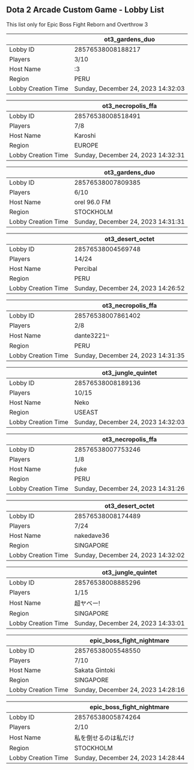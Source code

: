 ## Dota 2 Arcade Custom Game - Lobby List

This list only for Epic Boss Fight Reborn and Overthrow 3

|  | ot3_gardens_duo |
| ------ | ------ |
| Lobby ID | 28576538008188217 |
| Players | 3/10 |
| Host Name | :3 |
| Region | PERU |
| Lobby Creation Time | Sunday, December 24, 2023 14:32:03 |


|  | ot3_necropolis_ffa |
| ------ | ------ |
| Lobby ID | 28576538008518491 |
| Players | 7/8 |
| Host Name | Karoshi |
| Region | EUROPE |
| Lobby Creation Time | Sunday, December 24, 2023 14:32:31 |


|  | ot3_gardens_duo |
| ------ | ------ |
| Lobby ID | 28576538007809385 |
| Players | 6/10 |
| Host Name | orel 96.0 FM |
| Region | STOCKHOLM |
| Lobby Creation Time | Sunday, December 24, 2023 14:31:31 |


|  | ot3_desert_octet |
| ------ | ------ |
| Lobby ID | 28576538004569748 |
| Players | 14/24 |
| Host Name | Percibal |
| Region | PERU |
| Lobby Creation Time | Sunday, December 24, 2023 14:26:52 |


|  | ot3_necropolis_ffa |
| ------ | ------ |
| Lobby ID | 28576538007861402 |
| Players | 2/8 |
| Host Name | dante3221ᶫᶫ |
| Region | PERU |
| Lobby Creation Time | Sunday, December 24, 2023 14:31:35 |


|  | ot3_jungle_quintet |
| ------ | ------ |
| Lobby ID | 28576538008189136 |
| Players | 10/15 |
| Host Name | Neko |
| Region | USEAST |
| Lobby Creation Time | Sunday, December 24, 2023 14:32:03 |


|  | ot3_necropolis_ffa |
| ------ | ------ |
| Lobby ID | 28576538007753246 |
| Players | 1/8 |
| Host Name | ƒuke |
| Region | PERU |
| Lobby Creation Time | Sunday, December 24, 2023 14:31:26 |


|  | ot3_desert_octet |
| ------ | ------ |
| Lobby ID | 28576538008174489 |
| Players | 7/24 |
| Host Name | nakedave36 |
| Region | SINGAPORE |
| Lobby Creation Time | Sunday, December 24, 2023 14:32:02 |


|  | ot3_jungle_quintet |
| ------ | ------ |
| Lobby ID | 28576538008885296 |
| Players | 1/15 |
| Host Name | 超ヤベー! |
| Region | SINGAPORE |
| Lobby Creation Time | Sunday, December 24, 2023 14:33:01 |


|  | epic_boss_fight_nightmare |
| ------ | ------ |
| Lobby ID | 28576538005548550 |
| Players | 7/10 |
| Host Name | Sakata Gintoki |
| Region | SINGAPORE |
| Lobby Creation Time | Sunday, December 24, 2023 14:28:16 |


|  | epic_boss_fight_nightmare |
| ------ | ------ |
| Lobby ID | 28576538005874264 |
| Players | 2/10 |
| Host Name | 私を倒せるのは私だけ |
| Region | STOCKHOLM |
| Lobby Creation Time | Sunday, December 24, 2023 14:28:44 |


